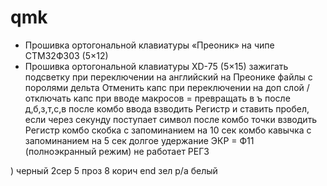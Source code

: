 # qmk
- Прошивка ортогональной клавиатуры «Преоник» на чипе СТМ32Ф303 (5×12)
- Прошивка ортогональной клавиатуры XD-75 (5×15)
зажигать подсветку при переключении на английский на Преонике
файлы с поролями
дельта
Отменить капс при переключении на доп слой / отключать капс при вводе макросов
= превращать в ъ после д,б,з,т,с,в
после комбо ввода взводить Регистр и ставить пробел, если через секунду поступает символ
после комбо точки взводить Регистр
комбо скобка с запоминанием на 10 сек
комбо кавычка с запоминанием на 5 сек
долгое удержание ЭКР = Ф11 (полноэкранный режим)
не работает РЕГ3


) черный
2сер
5 проз
8 корич
end зел
р/а белый
